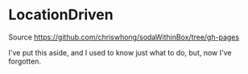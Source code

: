# LocationDriven

Source
https://github.com/chriswhong/sodaWithinBox/tree/gh-pages


I've put this aside, and I used to know just what to do, but, now I've forgotten.



